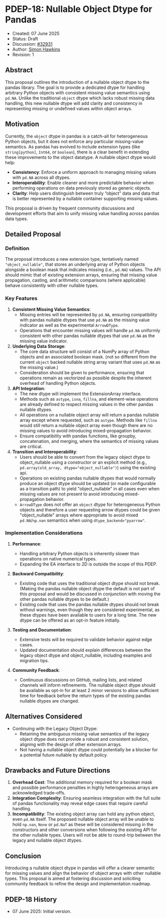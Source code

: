 # PDEP-18: Nullable Object Dtype for Pandas

- Created: 07 June 2025
- Status: Draft
- Discussion: [#32931](https://github.com/pandas-dev/pandas/issues/32931)
- Author: [Simon Hawkins](https://github.com/simonjayhawkins)
- Revision: 1

## Abstract

This proposal outlines the introduction of a nullable object dtype to the pandas library. The goal is to provide a dedicated dtype for handling arbitrary Python objects with consistent missing value semantics using `pd.NA`. Unlike the traditional `object` dtype which lacks robust missing data handling, this new nullable dtype will add clarity and consistency in representing missing or undefined values within object arrays.

## Motivation

Currently, the `object` dtype in pandas is a catch-all for heterogeneous Python objects, but it does not enforce any particular missing-value semantics. As pandas has evolved to include extension types (like `string[python]`, `Int64`, or `boolean`), there is a clear benefit in extending these improvements to the object datatype. A nullable object dtype would help:
- **Consistency**: Enforce a uniform approach to managing missing values with `pd.NA` across all dtypes.
- **Interoperability**: Enable cleaner and more predictable behavior when performing operations on data previously stored as generic objects.
- **Clarity**: Help users distinguish between truly “object” data and data that is better represented by a nullable container supporting missing values.

This proposal is driven by frequent community discussions and development efforts that aim to unify missing value handling across pandas data types.

## Detailed Proposal

### Definition

The proposal introduces a new extension type, tentatively named `"object_nullable"`, that stores an underlying array of Python objects alongside a boolean mask that indicates missing (i.e., `pd.NA`) values. The API should mimic that of existing extension arrays, ensuring that missing value propagation, casting, and arithmetic comparisons (where applicable) behave consistently with other nullable types.

### Key Features
1. **Consistent Missing Value Semantics**:
    - Missing entries will be represented by `pd.NA`, ensuring compatibility with pandas nullable dtypes that use `pd.NA` as the missing value indicator as well as the experimental `ArrowDType`.
    - Operations that encounter missing values will handle `pd.NA` uniformly consistent with other pandas nullable dtypes that use `pd.NA` as the missing value indicator.
2. **Underlying Data Storage**:
    - The core data structure will consist of a NumPy array of Python objects and an associated boolean mask. (not so different from the current `object` backed nullable string array variant that uses `pd.NA` as the missing value.)
    - Consideration should be given to performance, ensuring that operations remain as vectorized as possible despite the inherent overhead of handling Python objects.
3. **API Integration**:
    - The new dtype will implement the ExtensionArray interface.
    - Methods such as `astype`, `isna`, `fillna`, and element-wise operations are already defined to respect missing values in the other pandas nullable dtypes.
    - All operations on a nullable object array will return a pandas nullable array except where requested, such as `astype`. Methods like `fillna` would still return a nullable object array even though there are no missing values to avoid introducing mixed-propagation behavior.
    - Ensure compatibility with pandas functions, like groupby, concatenation, and merging, where the semantics of missing values are critical.
4. **Transition and Interoperability**:
    - Users should be able to convert from the legacy object dtype to object_nullable using a constructor or an explicit method (e.g., `pd.array(old_array, dtype="object_nullable")`) using the existing api.
    - Operations on existing pandas nullable dtypes that would normally produce an object dtype should be updated (or made configurable as a transition path) to yield "object_nullable" in all cases even when missing values are not present to avoid introducing mixed-propagation behavior.
    - `ArrowDType` does not offer an `object` dtype for heterogeneous Python objects and therefore a user requesting arrow dtypes could be given "object_nullable" arrays where appropriate to avoid mixed `pd.NA`/`np.nan` semantics when using `dtype_backend="pyarrow"`.


### Implementation Considerations
1. **Performance**:
    - Handling arbitrary Python objects is inherently slower than operations on native numerical types.
    - Expanding the EA interface to 2D is outside the scope of this PDEP.

2. **Backward Compatibility**:
    - Existing code that uses the traditional object dtype should not break. (Making the pandas nullable object dtype the default is not part of this proposal and would be discussed in conjunction with moving the other pandas nullable dtypes to be default.)
    - Existing code that uses the pandas nullable dtypes should not break without warnings, even though they are considered experimental, as these dtypes have been available to users for a long time. The new dtype can be offered as an opt-in feature initially.
3. **Testing and Documentation**:
    - Extensive tests will be required to validate behavior against edge cases.
    - Updated documentation should explain differences between the legacy object dtype and object_nullable, including examples and migration tips.
4. **Community Feedback**:
    - Continuous discussions on GitHub, mailing lists, and related channels will inform refinements. The nullable object dtype should be available as opt-in for at least 2 minor versions to allow sufficient time for feedback before the return types of the existing pandas nullable dtypes are changed.

## Alternatives Considered
- Continuing with the Legacy Object Dtype:
    - Retaining the ambiguous missing value semantics of the legacy object dtype does not provide a robust and consistent solution, aligning with the design of other extension arrays.
    - Not having a nullable object dtype could potentially be a blocker for a potential future nullable by default policy.

## Drawbacks and Future Directions
1. **Overhead Cost**:
The additional memory required for a boolean mask and possible performance penalties in highly heterogeneous arrays are acknowledged trade-offs.
2. **Integration Complexity**:
Ensuring seamless integration with the full suite of pandas functionality may reveal edge cases that require careful handling.
3. **Incompatibility**:
The existing object array can hold any python object, even `pd.NA` itself. The proposed nullable object array will be unable to hold `np.nan`, `None` or `pd.NaT` as these will be considered missing in the constructors and other conversions when following the existing API for the other nullable types. Users will not be able to round-trip between the legacy and nullable object dtypes.

## Conclusion
Introducing a nullable object dtype in pandas will offer a clearer semantic for missing values and align the behavior of object arrays with other nullable types. This proposal is aimed at fostering discussion and soliciting community feedback to refine the design and implementation roadmap.



## PDEP-18 History

- 07 June 2025: Initial version.

